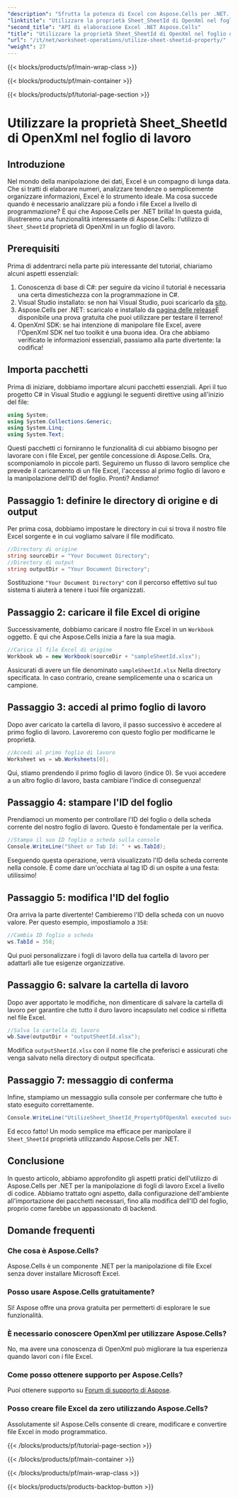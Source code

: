 ```yaml
---
"description": "Sfrutta la potenza di Excel con Aspose.Cells per .NET. Impara a gestire efficacemente gli ID dei fogli con la nostra guida passo passo."
"linktitle": "Utilizzare la proprietà Sheet_SheetId di OpenXml nel foglio di lavoro"
"second_title": "API di elaborazione Excel .NET Aspose.Cells"
"title": "Utilizzare la proprietà Sheet_SheetId di OpenXml nel foglio di lavoro"
"url": "/it/net/worksheet-operations/utilize-sheet-sheetid-property/"
"weight": 27
---
```


{{< blocks/products/pf/main-wrap-class >}}

{{< blocks/products/pf/main-container >}}

{{< blocks/products/pf/tutorial-page-section >}}

# Utilizzare la proprietà Sheet_SheetId di OpenXml nel foglio di lavoro

## Introduzione
Nel mondo della manipolazione dei dati, Excel è un compagno di lunga data. Che si tratti di elaborare numeri, analizzare tendenze o semplicemente organizzare informazioni, Excel è lo strumento ideale. Ma cosa succede quando è necessario analizzare più a fondo i file Excel a livello di programmazione? È qui che Aspose.Cells per .NET brilla! In questa guida, illustreremo una funzionalità interessante di Aspose.Cells: l'utilizzo di `Sheet_SheetId` proprietà di OpenXml in un foglio di lavoro.
## Prerequisiti
Prima di addentrarci nella parte più interessante del tutorial, chiariamo alcuni aspetti essenziali:
1. Conoscenza di base di C#: per seguire da vicino il tutorial è necessaria una certa dimestichezza con la programmazione in C#.
2. Visual Studio installato: se non hai Visual Studio, puoi scaricarlo da [sito](https://visualstudio.microsoft.com/).
3. Aspose.Cells per .NET: scaricalo e installalo da [pagina delle release](https://releases.aspose.com/cells/net/)È disponibile una prova gratuita che puoi utilizzare per testare il terreno!
4. OpenXml SDK: se hai intenzione di manipolare file Excel, avere l'OpenXml SDK nel tuo toolkit è una buona idea.
Ora che abbiamo verificato le informazioni essenziali, passiamo alla parte divertente: la codifica!
## Importa pacchetti
Prima di iniziare, dobbiamo importare alcuni pacchetti essenziali. Apri il tuo progetto C# in Visual Studio e aggiungi le seguenti direttive using all'inizio del file:
```csharp
using System;
using System.Collections.Generic;
using System.Linq;
using System.Text;
```
Questi pacchetti ci forniranno le funzionalità di cui abbiamo bisogno per lavorare con i file Excel, per gentile concessione di Aspose.Cells.
Ora, scomponiamolo in piccole parti. Seguiremo un flusso di lavoro semplice che prevede il caricamento di un file Excel, l'accesso al primo foglio di lavoro e la manipolazione dell'ID del foglio. Pronti? Andiamo!
## Passaggio 1: definire le directory di origine e di output
Per prima cosa, dobbiamo impostare le directory in cui si trova il nostro file Excel sorgente e in cui vogliamo salvare il file modificato.
```csharp
//Directory di origine
string sourceDir = "Your Document Directory";
//Directory di output
string outputDir = "Your Document Directory";
```
Sostituzione `"Your Document Directory"` con il percorso effettivo sul tuo sistema ti aiuterà a tenere i tuoi file organizzati.
## Passaggio 2: caricare il file Excel di origine
Successivamente, dobbiamo caricare il nostro file Excel in un `Workbook` oggetto. È qui che Aspose.Cells inizia a fare la sua magia.
```csharp
//Carica il file Excel di origine
Workbook wb = new Workbook(sourceDir + "sampleSheetId.xlsx");
```
Assicurati di avere un file denominato `sampleSheetId.xlsx` Nella directory specificata. In caso contrario, creane semplicemente una o scarica un campione.
## Passaggio 3: accedi al primo foglio di lavoro
Dopo aver caricato la cartella di lavoro, il passo successivo è accedere al primo foglio di lavoro. Lavoreremo con questo foglio per modificarne le proprietà.
```csharp
//Accedi al primo foglio di lavoro
Worksheet ws = wb.Worksheets[0];
```
Qui, stiamo prendendo il primo foglio di lavoro (indice 0). Se vuoi accedere a un altro foglio di lavoro, basta cambiare l'indice di conseguenza!
## Passaggio 4: stampare l'ID del foglio
Prendiamoci un momento per controllare l'ID del foglio o della scheda corrente del nostro foglio di lavoro. Questo è fondamentale per la verifica.
```csharp
//Stampa il suo ID foglio o scheda sulla console
Console.WriteLine("Sheet or Tab Id: " + ws.TabId);
```
Eseguendo questa operazione, verrà visualizzato l'ID della scheda corrente nella console. È come dare un'occhiata al tag ID di un ospite a una festa: utilissimo!
## Passaggio 5: modifica l'ID del foglio
Ora arriva la parte divertente! Cambieremo l'ID della scheda con un nuovo valore. Per questo esempio, impostiamolo a `358`:
```csharp
//Cambia ID foglio o scheda
ws.TabId = 358;
```
Qui puoi personalizzare i fogli di lavoro della tua cartella di lavoro per adattarli alle tue esigenze organizzative.
## Passaggio 6: salvare la cartella di lavoro
Dopo aver apportato le modifiche, non dimenticare di salvare la cartella di lavoro per garantire che tutto il duro lavoro incapsulato nel codice si rifletta nel file Excel.
```csharp
//Salva la cartella di lavoro
wb.Save(outputDir + "outputSheetId.xlsx");
```
Modifica `outputSheetId.xlsx` con il nome file che preferisci e assicurati che venga salvato nella directory di output specificata.
## Passaggio 7: messaggio di conferma
Infine, stampiamo un messaggio sulla console per confermare che tutto è stato eseguito correttamente.
```csharp
Console.WriteLine("UtilizeSheet_SheetId_PropertyOfOpenXml executed successfully.\r\n");
```
Ed ecco fatto! Un modo semplice ma efficace per manipolare il `Sheet_SheetId` proprietà utilizzando Aspose.Cells per .NET.
## Conclusione
In questo articolo, abbiamo approfondito gli aspetti pratici dell'utilizzo di Aspose.Cells per .NET per la manipolazione di fogli di lavoro Excel a livello di codice. Abbiamo trattato ogni aspetto, dalla configurazione dell'ambiente all'importazione dei pacchetti necessari, fino alla modifica dell'ID del foglio, proprio come farebbe un appassionato di backend. 
## Domande frequenti
### Che cosa è Aspose.Cells?
Aspose.Cells è un componente .NET per la manipolazione di file Excel senza dover installare Microsoft Excel.
### Posso usare Aspose.Cells gratuitamente?
Sì! Aspose offre una prova gratuita per permetterti di esplorare le sue funzionalità.
### È necessario conoscere OpenXml per utilizzare Aspose.Cells?
No, ma avere una conoscenza di OpenXml può migliorare la tua esperienza quando lavori con i file Excel.
### Come posso ottenere supporto per Aspose.Cells?
Puoi ottenere supporto su [Forum di supporto di Aspose](https://forum.aspose.com/c/cells/9).
### Posso creare file Excel da zero utilizzando Aspose.Cells?
Assolutamente sì! Aspose.Cells consente di creare, modificare e convertire file Excel in modo programmatico.


{{< /blocks/products/pf/tutorial-page-section >}}

{{< /blocks/products/pf/main-container >}}

{{< /blocks/products/pf/main-wrap-class >}}

{{< blocks/products/products-backtop-button >}}